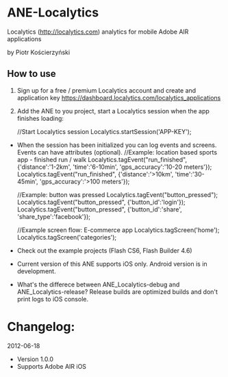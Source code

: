 ANE-Localytics
==============

Localytics (http://localytics.com) analytics for mobile Adobe AIR applications

by Piotr Kościerzyński


How to use
----------------
1. Sign up for a free / premium Localytics account and create and application key https://dashboard.localytics.com/localytics_applications
2. Add the ANE to you project, start a Localytics session when the app finishes loading: 
   
   //Start Localytics session
   Localytics.startSession('APP-KEY');
   
 * When the session has been initialized you can log events and screens. Events can have attributes (optional).
 	//Example: location based sports app - finished run / walk
	Localytics.tagEvent("run_finished", {'distance':'1-2km', 'time':'6-10min', 'gps_accuracy':'10-20 meters'});
	Localytics.tagEvent("run_finished", {'distance':'>10km', 'time':'30-45min', 'gps_accuracy':'>100 meters'});
			
	//Example: button was pressed
	Localytics.tagEvent("button_pressed");
	Localytics.tagEvent("button_pressed", {'button_id':'login'});
	Localytics.tagEvent("button_pressed", {'button_id':'share', 'share_type':'facebook'});


	//Example screen flow: E-commerce app
	Localytics.tagScreen('home');
	Localytics.tagScreen('categories');
 
 * Check out the example projects (Flash CS6, Flash Builder 4.6)
 
 * Current version of this ANE supports iOS only. Android version is in development.
 
 * What's the differece between ANE_Localytics-debug and ANE_Localytics-release? Release builds are optimized builds and don't print logs to iOS console. 
 
# Changelog:

2012-06-18

- Version 1.0.0
- Supports Adobe AIR iOS